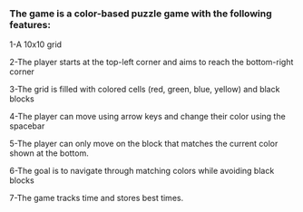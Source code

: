 ### The game is a color-based puzzle game with the following features:

1-A 10x10 grid

2-The player starts at the top-left corner and aims to reach the bottom-right corner

3-The grid is filled with colored cells (red, green, blue, yellow) and black blocks

4-The player can move using arrow keys and change their color using the spacebar

5-The player can only move on the block that matches the current color shown at the bottom.

6-The goal is to navigate through matching colors while avoiding black blocks

7-The game tracks time and stores best times.
